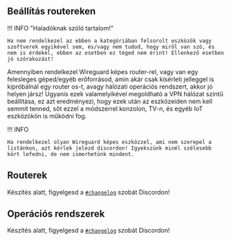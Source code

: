 ## Beállítás routereken
!!! INFO "Haladóknak szóló tartalom!"

    Ha nem rendelkezel az ebben a kategóriában felsorolt eszközök vagy szoftverek egyikével sem, és/vagy nem tudod, hogy miről van szó, és nem is érdekel, ebben az esetben ez téged nem érint! Ellenkező esetben jó szórakozást!

Amennyiben rendelkezel Wireguard képes router-rel, vagy van egy felesleges géped/egyéb erőforrásod, amin akár csak kísérleti jelleggel is kipróbálnál egy router os-t, avagy hálózati operációs rendszert, akkor jó helyen jársz! Ugyanis ezek valamelyikével megoldható a VPN hálózat szintű beállítása, ez azt eredményezi, hogy ezek után az eszközeiden nem kell semmit tenned, sőt ezzel a módszerrel konzolon, TV-n, és egyéb IoT eszközökön is működni fog.

!!! INFO

    Ha rendelkezel olyan Wireguard képes eszközzel, ami nem szerepel a listánkon, azt kérlek jelezd discordon! Igyekszünk minél szélesebb kört lefedni, de nem ismerhetünk mindent.

## Routerek
Készítés alatt, figyelgesd a [`#changelog`]() szobát Discordon!
<!--
<div class="grid cards" markdown>

- [:material-router-network: Asus]()
- [:material-router-network: GL.iNet]()
- [:material-router-network: Mikrotik]()
- [:material-router-network: TP-Link]()
- [:material-router-network: Ubiquiti]()
- [:material-router-network: Zyxel]()

</div>
--->
## Operációs rendszerek
Készítés alatt, figyelgesd a [`#changelog`]() szobát Discordon!
<!--
<div class="grid cards" markdown>

- [:material-head-cog: OPNSense]()
- [:material-head-cog: PfSense]()
- [:material-head-cog: OpenWRT]()
- [:material-head-cog: DD-WRT]()
- [:material-head-cog: VyOS]()

</div>
--->
